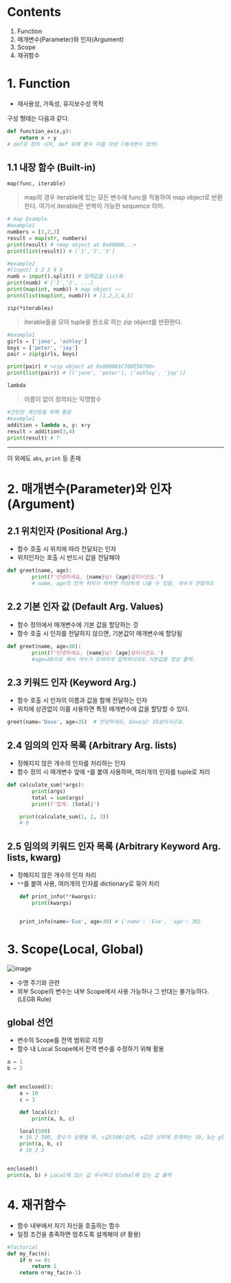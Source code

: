 # Contents
1. Function
2. 매개변수(Parameter)와 인자(Argument)
3. Scope
4. 재귀함수

# 1. Function
- 재사용성, 가독성, 유지보수성 목적

구성 형태는 다음과 같다.
```python
def function_ex(x,y):
    return x + y
# def로 정의 시작, def 뒤에 함수 이름 작성 (매개변수 정의)
```

## 1.1 내장 함수 (Built-in)
`map(func, iterable)`
> map의 경우 iterable에 있는 모든 변수에 func을 적용하여 map object로 반환한다. 여기서 iterable은 반복이 가능한 sequence 의미.

```python
# map Example
#example1
numbers = [1,2,3]
result = map(str, numbers)
print(result) # <map object at 0x00000...>
print(list(result)) # ['1','2','3']

#example2
#[input] 1 2 3 4 5
numb = input().split() # 입력값을 list화
print(numb) # ['1','2', ...]
print(map(int, numb)) # map object ~~
print(list(map(int, numb))) # [1,2,3,4,5]
```

`zip(*iterables)`
> iterable들을 모아 tuple을 원소로 하는 zip object를 반환한다.
```python
#example1
girls = ['jane', 'ashley']
boys = ['peter', 'jay']
pair = zip(girls, boys)

print(pair) # <zip object at 0x000001C76DE58700>
print(list(pair)) # [('jane', 'peter'), ('ashley', 'jay')]
```
`lambda`
> 이름이 없이 정의되는 익명함수
```python
#간단한 계산등을 위해 활용
#example1
addition = lambda x, y: x+y
result = addition(3,4)
print(result) # 7
```
---
이 외에도 `abs`, `print` 등 존재

# 2. 매개변수(Parameter)와 인자(Argument)
## 2.1 위치인자 (Positional Arg.)
- 함수 호출 시 위치에 따라 전달되는 인자
- 위치인자는 호출 시 반드시 값을 전달해야
```python
def greet(name, age):
        print(f'안녕하세요, {name}님! {age}살이시군요.')
        # name, age의 인자 위치가 바뀌면 이상하게 나올 수 있음. 개수가 안맞아도
```
## 2.2 기본 인자 값 (Default Arg. Values)
- 함수 정의에서 매개변수에 기본 값을 할당하는 것
- 함수 호출 시 인자를 전달하지 않으면, 기본값이 매개변수에 할당됨
```python
def greet(name, age=30):
        print(f'안녕하세요, {name}님! {age}살이시군요.')
        #age=30으로 해서 개수가 모자라게 입력하더라도 기본값을 정상 출력.
```
## 2.3 키워드 인자 (Keyword Arg.)
- 함수 호출 시 인자의 이름과 값을 함께 전달하는 인자
- 위치에 상관없이 이를 사용하면 특정 매개변수에 값을 할당할 수 있다.
```python
greet(name='Dave', age=35)  # 안녕하세요, Dave님! 35살이시군요.
```
## 2.4 임의의 인자 목록 (Arbitrary Arg. lists)
- 정해지지 않은 개수의 인자를 처리하는 인자
- 함수 정의 시 매개변수 앞에 `*`를 붙여 사용하며, 여러개의 인자를 tuple로 처리
```python
def calculate_sum(*args):
        print(args)
        total = sum(args)
        print(f'합계: {total}')

    print(calculate_sum(1, 2, 3))
    # 6
```
## 2.5 임의의 키워드 인자 목록 (Arbitrary Keyword Arg. lists, kwarg)
- 정해지지 않은 개수의 인자 처리
- `**`를 붙여 사용, 여러개의 인자를 dictionary로 묶어 처리
```python
    def print_info(**kwargs):
        print(kwargs)


    print_info(name='Eve', age=30) # {'name': 'Eve', 'age': 30}
```
# 3. Scope(Local, Global)
![image](https://github.com/ragu6963/TIL/assets/32388270/15b4f0c6-7f21-4986-8349-fd8740e49573)

- 수명 주기와 관련
- 외부 Scope의 변수는 내부 Scope에서 사용 가능하나 그 반대는 불가능하다. (LEGB Rule)
## global 선언
- 변수의 Scope를 전역 범위로 지정
- 함수 내 Local Scope에서 전역 변수를 수정하기 위해 활용
```python
a = 1
b = 2


def enclosed():
    a = 10
    c = 3

    def local(c):
        print(a, b, c)  

    local(500) 
    # 10 2 500, 함수가 실행될 때, c값(500)입력, a값은 상위에 존재하는 10, b는 global에 존재하는 2
    print(a, b, c)  
    # 10 2 3


enclosed()
print(a, b) # Local에 있는 값 무시하고 Global에 있는 값 출력 
```

# 4. 재귀함수
- 함수 내부에서 자기 자신을 호출하는 함수
- 일정 조건을 충족하면 멈추도록 설계해야 (if 활용)
```python
#factorial
def my_fac(n):
    if n == 0:
        return 1
    return n*my_fac(n-1)
```